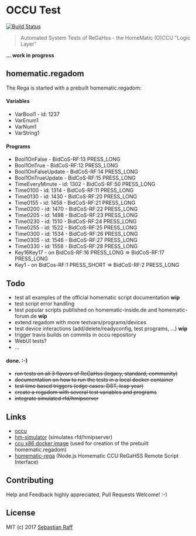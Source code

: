 # OCCU Test

[![Build Status](https://travis-ci.org/hobbyquaker/occu-test.svg?branch=master)](https://travis-ci.org/hobbyquaker/occu-test)

> Automated System Tests of ReGaHss - the HomeMatic (O)CCU "Logic Layer"

**... work in progress**


## homematic.regadom

The Rega is started with a prebuilt homematic.regadom:

#### Variables

* VarBool1 - id: 1237
* VarEnum1
* VarNum1
* VarString1

#### Programs

* Bool1OnFalse - BidCoS-RF:13 PRESS_LONG
* Bool1OnTrue - BidCoS-RF:12 PRESS_LONG
* Bool1OnFalseUpdate - BidCoS-RF:14 PRESS_LONG
* Bool1OnTrueUpdate - BidCoS-RF:15 PRESS_LONG
* TimeEveryMinute - id: 1302 - BidCoS-RF:50 PRESS_LONG
* Time0100 - id: 1314 - BidCoS-RF:11 PRESS_LONG
* Time0130 - id: 1430 - BidCoS-RF:20 PRESS_LONG
* Time0155 - id: 1458 - BidCoS-RF:21 PRESS_LONG
* Time0200 - id: 1470 - BidCoS-RF:22 PRESS_LONG
* Time0205 - id: 1498 - BidCoS-RF:23 PRESS_LONG
* Time0230 - id: 1510 - BidCoS-RF:24 PRESS_LONG
* Time0255 - id: 1522 - BidCoS-RF:25 PRESS_LONG
* Time0300 - id: 1534 - BidCoS-RF:26 PRESS_LONG
* Time0305 - id: 1546 - BidCoS-RF:27 PRESS_LONG
* Time0330 - id: 1558 - BidCoS-RF:28 PRESS_LONG
* Key16Key17 - on BidCoS-RF:16 PRESS_LONG => BidCoS-RF:17 PRESS_LONG
* Key1 - on BidCos-RF:1 PRESS_SHORT => BidCoS-RF:2 PRESS_LONG


## Todo

* test all examples of the official homematic script documentation **wip**
* test script error handling
* test popular scripts published on homematic-inside.de and homematic-forum.de **wip**
* extend regadom with more testvars/programs/devices
* test device interactions (add/delete/readyconfig, test programs, ...) **wip**
* trigger travis builds on commits in occu repository
* WebUI tests?
* ...

#### done. :-)

* ~~run tests on all 3 flavors of ReGaHss (legacy, standard, community)~~
* ~~documentation on how to run the tests in a local docker container~~
* ~~test time based triggers (edge cases: DST, leap year)~~
* ~~create a regadom with several test variables and programs~~ 
* ~~integrate simulated rfd/hmipserver~~


## Links

* [occu](https://github.com/eq-3/occu)
* [hm-simulator](https://github.com/hobbyquaker/hm-simulator) (simulates rfd/hmipserver)
* [ccu x86 docker image](https://hub.docker.com/r/litti/ccu2/) (used for creation of the prebuilt homematic.regadom)
* [homematic-rega](https://github.com/hobbyquaker/homematic-rega) (Node.js Homematic CCU ReGaHSS Remote Script Interface)


## Contributing

Help and Feedback highly appreciated, Pull Requests Welcome! :-)


## License

MIT (c) 2017 [Sebastian Raff](https://github.com/hobbyquaker)
